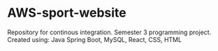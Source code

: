 # AWS-sport-website
Repository for continous integration.
Semester 3 programming project.
Created using: Java Spring Boot, MySQL, React, CSS, HTML
